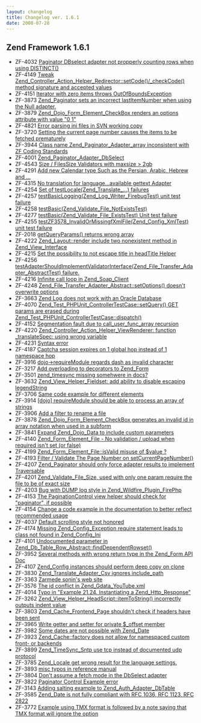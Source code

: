 ```yaml
---
layout: changelog
title: Changelog ver. 1.6.1
date: 2008-07-28
---
```


## Zend Framework 1.6.1

- ZF-4032	[Paginator DBselect adapter not propperly counting rows when using DISTINCT()](/issue/browse/ZF-4032)
- ZF-4149	[Tweak Zend_Controller_Action_Helper_Redirector::setCode()/_checkCode() method signature and accepted values](/issue/browse/ZF-4149)
- ZF-4151	[Iterator with zero items throws OutOfBoundsException](/issue/browse/ZF-4151)
- ZF-3873	[Zend_Paginator sets an incorrect lastItemNumber when using the Null adapter.](/issue/browse/ZF-3873)
- ZF-3879	[Zend_Dojo_Form_Element_CheckBox renders an options attribute with value "0 1"](/issue/browse/ZF-3879)
- ZF-4821	[Error parsing ini files in SVN working copy](/issue/browse/ZF-4821)
- ZF-3720	[Setting the current page number causes the items to be fetched prematurely](/issue/browse/ZF-3720)
- ZF-3944	[Class name Zend_Paginator_Adapter_array inconsistent with ZF Coding Standards](/issue/browse/ZF-3944)
- ZF-4001	[Zend_Paginator_Adapter_DbSelect](/issue/browse/ZF-4001)
- ZF-4543	[Size / FilesSize Validators with maxsize > 2gb](/issue/browse/ZF-4543)
- ZF-4291	[Add new Calendar type Such as the Persian, Arabic, Hebrew and ... ](/issue/browse/ZF-4291)
- ZF-4315	[No translation for language...available gettext Adapter](/issue/browse/ZF-4315)
- ZF-4254	[Set of testLocale(Zend_Translate_...) failures](/issue/browse/ZF-4254)
- ZF-4257	[testBasicLogging(Zend_Log_Writer_FirebugTest) unit test failure](/issue/browse/ZF-4257)
- ZF-4258	[testBasic(Zend_Validate_File_NotExistsTest)](/issue/browse/ZF-4258)
- ZF-4277	[testBasic(Zend_Validate_File_ExistsTest) Unit test failure](/issue/browse/ZF-4277)
- ZF-4255	[testZF3578_InvalidOrMissingfXmlFile(Zend_Config_XmlTest) unit test failure](/issue/browse/ZF-4255)
- ZF-2018	[getQueryParams() returns wrong array](/issue/browse/ZF-2018)
- ZF-4222	[Zend_Layout::render include two nonexistent method in Zend_View_Interface](/issue/browse/ZF-4222)
- ZF-4215	[Set the possibility to not escape title in headTitle Helper](/issue/browse/ZF-4215)
- ZF-4256	[testAdapterShouldImplementValidatorInterface(Zend_File_Transfer_Adapter_AbstractTest) failure.](/issue/browse/ZF-4256)
- ZF-4216	[Infinite call loop in Zend_Soap_Client](/issue/browse/ZF-4216)
- ZF-4248	[Zend_File_Transfer_Adapter_Abstract::setOptions() doesn't overwrite options](/issue/browse/ZF-4248)
- ZF-3663	[Zend Log does not work with an Oracle Database](/issue/browse/ZF-3663)
- ZF-4070	[Zend_Test_PHPUnit_ControllerTestCase::setQuery() GET params are erased during Zend_Test_PHPUnit_ControllerTestCase::dispatch()](/issue/browse/ZF-4070)
- ZF-4152	[Segmentation fault due to call_user_func_array recursion](/issue/browse/ZF-4152)
- ZF-4220	[Zend_Controller_Action_Helper_ViewRenderer: function _translateSpec: using wrong variable](/issue/browse/ZF-4220)
- ZF-4231	[Syntax error](/issue/browse/ZF-4231)
- ZF-4187	[Captcha session expires on 1 global hop instead of 1 namespace hop](/issue/browse/ZF-4187)
- ZF-3916	[dojo->requireModule regards dash as invalid character](/issue/browse/ZF-3916)
- ZF-3217	[Add overloading to decorators to Zend_Form](/issue/browse/ZF-3217)
- ZF-3501	[zend_timesync missing somehwere in docs?](/issue/browse/ZF-3501)
- ZF-3632	[Zend_View_Helper_Fieldset: add ability to disable escaping legendString](/issue/browse/ZF-3632)
- ZF-3706	[Same code example for different elements](/issue/browse/ZF-3706)
- ZF-3914	[[dojo] requireModule should be able to process an array of strings](/issue/browse/ZF-3914)
- ZF-3906	[Add a filter to rename a file](/issue/browse/ZF-3906)
- ZF-3878	[Zend_Dojo_Form_Element_CheckBox generates an invalid id in array notation when used in a subform](/issue/browse/ZF-3878)
- ZF-3841	[Expand Zend_Dojo_Data to include custom parameters](/issue/browse/ZF-3841)
- ZF-4140	[Zend_Form_Element_File - No validation / upload when required isn't set (or false)](/issue/browse/ZF-4140)
- ZF-4199	[Zend_Form_Element_File::isValid misuse of $value ?](/issue/browse/ZF-4199)
- ZF-4193	[Filter / Validate The Page Number on setCurrentPageNumber()](/issue/browse/ZF-4193)
- ZF-4207	[Zend_Paginator should only force adapter results to implement Traversable](/issue/browse/ZF-4207)
- ZF-4201	[Zend_Validate_File_Size, used with only one param require the file to be of exact size](/issue/browse/ZF-4201)
- ZF-4203	[Bug with DUMP log style in Zend_Wildfire_Plugin_FirePhp](/issue/browse/ZF-4203)
- ZF-4153	[The PaginationControl view helper should check for "paginator", if possible](/issue/browse/ZF-4153)
- ZF-4154	[Change a code example in the documentation to better reflect recommended usage](/issue/browse/ZF-4154)
- ZF-4037	[Default scrolling style not honored](/issue/browse/ZF-4037)
- ZF-4174	[ Missing Zend_Config_Exception require statement leads to class not found in Zend_Config_Ini](/issue/browse/ZF-4174)
- ZF-4101	[Undocumented parameter in Zend_Db_Table_Row_Abstract::findDependentRowset()](/issue/browse/ZF-4101)
- ZF-3952	[Several methods with wrong return type in the Zend_Form API Doc](/issue/browse/ZF-3952)
- ZF-4107	[Zend_Config instances should perform deep copy on clone](/issue/browse/ZF-4107)
- ZF-3830	[Zend_Translate_Adapter_Csv ignores include_path](/issue/browse/ZF-3830)
- ZF-3363	[Zarmede sonin's web site](/issue/browse/ZF-3363)
- ZF-3576	[The id conflict in Zend_Gdata_YouTube.xml](/issue/browse/ZF-3576)
- ZF-4014	[Typo in "Example 21.24. Instantiating a Zend_Http_Response"](/issue/browse/ZF-4014)
- ZF-3262	[Zend_View_Helper_HeadScript::itemToString() incorrectly outputs indent value](/issue/browse/ZF-3262)
- ZF-3803	[Zend_Cache_Frontend_Page shouldn't check if headers have been sent](/issue/browse/ZF-3803)
- ZF-3965	[Write getter and setter for private $_offset member](/issue/browse/ZF-3965)
- ZF-3982	[Some dates are not possible with Zend_Date](/issue/browse/ZF-3982)
- ZF-3923	[Zend_Cache::factory does not allow for namespaced custom front- or backends](/issue/browse/ZF-3923)
- ZF-3899	[Zend_TimeSync_Sntp use tcp instead of documented udp protocol](/issue/browse/ZF-3899)
- ZF-3785	[Zend_Locale get wrong result for the language settings.](/issue/browse/ZF-3785)
- ZF-3893	[misc typos in reference manual](/issue/browse/ZF-3893)
- ZF-3804	[Don't assume a fetch mode in the DbSelect adapter](/issue/browse/ZF-3804)
- ZF-3822	[Paginator Control Example error](/issue/browse/ZF-3822)
- ZF-3143	[Adding salting example to Zend_Auth_Adapter_DbTable](/issue/browse/ZF-3143)
- ZF-3585	[Zend_Date is not fully compliant with RFC 1036, RFC 1123, RFC 2822](/issue/browse/ZF-3585)
- ZF-3772	[Example using TMX format is followed by a note saying that TMX format will ignore the option](/issue/browse/ZF-3772)

